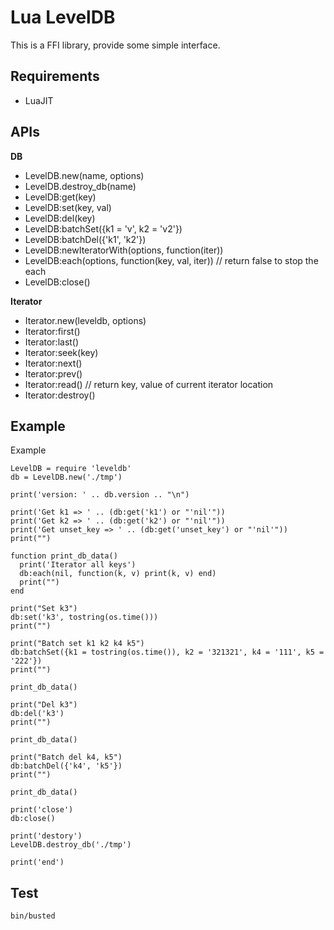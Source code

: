 Lua LevelDB
===========

This is a FFI library, provide some simple interface.

## Requirements

* LuaJIT 


## APIs

__DB__

* LevelDB.new(name, options)
* LevelDB.destroy_db(name)
* LevelDB:get(key)
* LevelDB:set(key, val)
* LevelDB:del(key)
* LevelDB:batchSet({k1 = 'v', k2 = 'v2'})
* LevelDB:batchDel({'k1', 'k2'})
* LevelDB:newIteratorWith(options, function(iter))
* LevelDB:each(options, function(key, val, iter)) // return false to stop the each
* LevelDB:close()


__Iterator__

* Iterator.new(leveldb, options)
* Iterator:first()
* Iterator:last()
* Iterator:seek(key)
* Iterator:next()
* Iterator:prev()
* Iterator:read() // return key, value of current iterator location
* Iterator:destroy()


## Example

Example

```
LevelDB = require 'leveldb'
db = LevelDB.new('./tmp')

print('version: ' .. db.version .. "\n")

print('Get k1 => ' .. (db:get('k1') or "'nil'"))
print('Get k2 => ' .. (db:get('k2') or "'nil'"))
print('Get unset_key => ' .. (db:get('unset_key') or "'nil'"))
print("")

function print_db_data()
  print('Iterator all keys')
  db:each(nil, function(k, v) print(k, v) end)
  print("")
end

print("Set k3")
db:set('k3', tostring(os.time()))
print("")

print("Batch set k1 k2 k4 k5")
db:batchSet({k1 = tostring(os.time()), k2 = '321321', k4 = '111', k5 = '222'})
print("")

print_db_data()

print("Del k3")
db:del('k3')
print("")

print_db_data()

print("Batch del k4, k5")
db:batchDel({'k4', 'k5'})
print("")

print_db_data()

print('close')
db:close()

print('destory')
LevelDB.destroy_db('./tmp')

print('end')
```


## Test

```
bin/busted
```
